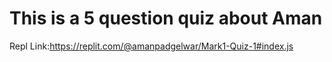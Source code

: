 # This is a 5 question  quiz about Aman
Repl Link:https://replit.com/@amanpadgelwar/Mark1-Quiz-1#index.js
